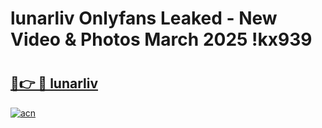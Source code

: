 # lunarliv Onlyfans Leaked - New Video & Photos March 2025 !kx939

# <h2><a href="https://d5y5at.iuczelnia.edu.pl?title=lunarliv&ref=kx939">🔗👉 🔴 lunarliv</a></h2>

[![acn](https://github.com/user-attachments/assets/0f9c940e-d8b0-45ae-aac7-cd30a18b3e1c)](https://d5y5at.iuczelnia.edu.pl?title=lunarliv&ref=kx939)

